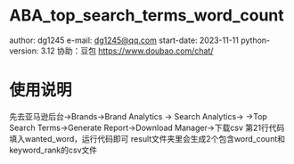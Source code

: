 # ABA_top_search_terms_word_count

author: dg1245
e-mail: dg1245@qq.com
start-date: 2023-11-11
python-version: 3.12
协助：豆包 https://www.doubao.com/chat/

# 使用说明

先去亚马逊后台->Brands->Brand Analytics -> Search Analytics->
->Top Search Terms->Generate Report->Download Manager->下载csv
第21行代码填入wanted_word，运行代码即可
result文件夹里会生成2个包含word_count和keyword_rank的csv文件
